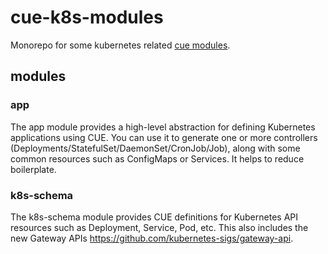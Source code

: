 # cue-k8s-modules

Monorepo for some kubernetes related [cue modules](https://cuelang.org/docs/reference/modules/).

## modules

### app
The app module provides a high-level abstraction for defining Kubernetes applications using CUE. You can use it to generate one or more controllers (Deployments/StatefulSet/DaemonSet/CronJob/Job), along with some common resources such as ConfigMaps or Services. It helps to reduce boilerplate.

### k8s-schema

The k8s-schema module provides CUE definitions for Kubernetes API resources such as Deployment, Service, Pod, etc. This also includes the new Gateway APIs https://github.com/kubernetes-sigs/gateway-api.
